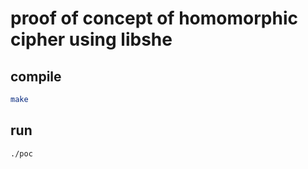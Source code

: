 # proof of concept of homomorphic cipher using libshe

## compile
```bash
make
```

## run
```
./poc
```
